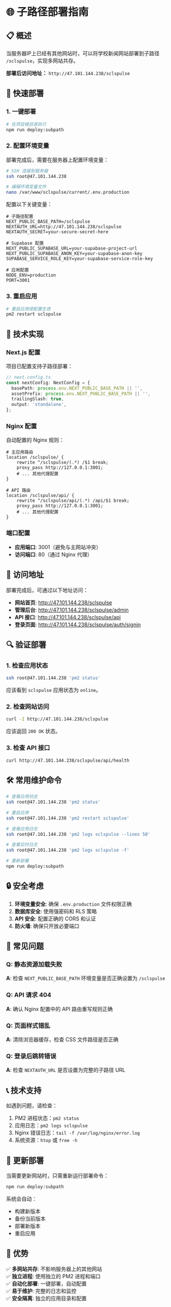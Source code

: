 # 🌐 子路径部署指南

## 📋 概述

当服务器IP上已经有其他网站时，可以将学校新闻网站部署到子路径 `/sclspulse`，实现多网站共存。

**部署后访问地址：** `http://47.101.144.238/sclspulse`

## 🚀 快速部署

### 1. 一键部署

```bash
# 在项目根目录执行
npm run deploy:subpath
```

### 2. 配置环境变量

部署完成后，需要在服务器上配置环境变量：

```bash
# SSH 连接到服务器
ssh root@47.101.144.238

# 编辑环境变量文件
nano /var/www/sclspulse/current/.env.production
```

配置以下关键变量：

```env
# 子路径配置
NEXT_PUBLIC_BASE_PATH=/sclspulse
NEXTAUTH_URL=http://47.101.144.238/sclspulse
NEXTAUTH_SECRET=your-secure-secret-here

# Supabase 配置
NEXT_PUBLIC_SUPABASE_URL=your-supabase-project-url
NEXT_PUBLIC_SUPABASE_ANON_KEY=your-supabase-anon-key
SUPABASE_SERVICE_ROLE_KEY=your-supabase-service-role-key

# 应用配置
NODE_ENV=production
PORT=3001
```

### 3. 重启应用

```bash
# 重启应用使配置生效
pm2 restart sclspulse
```

## 🔧 技术实现

### Next.js 配置

项目已配置支持子路径部署：

```typescript
// next.config.ts
const nextConfig: NextConfig = {
  basePath: process.env.NEXT_PUBLIC_BASE_PATH || '',
  assetPrefix: process.env.NEXT_PUBLIC_BASE_PATH || '',
  trailingSlash: true,
  output: 'standalone',
};
```

### Nginx 配置

自动配置的 Nginx 规则：

```nginx
# 主应用路由
location /sclspulse/ {
    rewrite ^/sclspulse/(.*) /$1 break;
    proxy_pass http://127.0.0.1:3001;
    # ... 其他代理配置
}

# API 路由
location /sclspulse/api/ {
    rewrite ^/sclspulse/api/(.*) /api/$1 break;
    proxy_pass http://127.0.0.1:3001;
    # ... 其他代理配置
}
```

### 端口配置

- **应用端口**: 3001（避免与主网站冲突）
- **访问端口**: 80（通过 Nginx 代理）

## 📱 访问地址

部署完成后，可通过以下地址访问：

- **网站首页**: http://47.101.144.238/sclspulse
- **管理后台**: http://47.101.144.238/sclspulse/admin
- **API 接口**: http://47.101.144.238/sclspulse/api
- **登录页面**: http://47.101.144.238/sclspulse/auth/signin

## 🔍 验证部署

### 1. 检查应用状态

```bash
ssh root@47.101.144.238 'pm2 status'
```

应该看到 `sclspulse` 应用状态为 `online`。

### 2. 检查网站访问

```bash
curl -I http://47.101.144.238/sclspulse
```

应该返回 `200 OK` 状态。

### 3. 检查 API 接口

```bash
curl http://47.101.144.238/sclspulse/api/health
```

## 🛠️ 常用维护命令

```bash
# 查看应用状态
ssh root@47.101.144.238 'pm2 status'

# 重启应用
ssh root@47.101.144.238 'pm2 restart sclspulse'

# 查看应用日志
ssh root@47.101.144.238 'pm2 logs sclspulse --lines 50'

# 查看实时日志
ssh root@47.101.144.238 'pm2 logs sclspulse -f'

# 重新部署
npm run deploy:subpath
```

## 🔒 安全考虑

1. **环境变量安全**: 确保 `.env.production` 文件权限正确
2. **数据库安全**: 使用强密码和 RLS 策略
3. **API 安全**: 配置正确的 CORS 和认证
4. **防火墙**: 确保只开放必要端口

## 🚨 常见问题

### Q: 静态资源加载失败
**A**: 检查 `NEXT_PUBLIC_BASE_PATH` 环境变量是否正确设置为 `/sclspulse`

### Q: API 请求 404
**A**: 确认 Nginx 配置中的 API 路由重写规则正确

### Q: 页面样式错乱
**A**: 清除浏览器缓存，检查 CSS 文件路径是否正确

### Q: 登录后跳转错误
**A**: 检查 `NEXTAUTH_URL` 是否设置为完整的子路径 URL

## 📞 技术支持

如遇到问题，请检查：

1. PM2 进程状态：`pm2 status`
2. 应用日志：`pm2 logs sclspulse`
3. Nginx 错误日志：`tail -f /var/log/nginx/error.log`
4. 系统资源：`htop` 或 `free -h`

## 🔄 更新部署

当需要更新网站时，只需重新运行部署命令：

```bash
npm run deploy:subpath
```

系统会自动：
- 构建新版本
- 备份当前版本
- 部署新版本
- 重启应用

## 🌟 优势

✅ **多网站共存**: 不影响服务器上的其他网站  
✅ **独立进程**: 使用独立的 PM2 进程和端口  
✅ **自动化部署**: 一键部署，自动配置  
✅ **易于维护**: 完整的日志和监控  
✅ **安全隔离**: 独立的应用目录和配置
